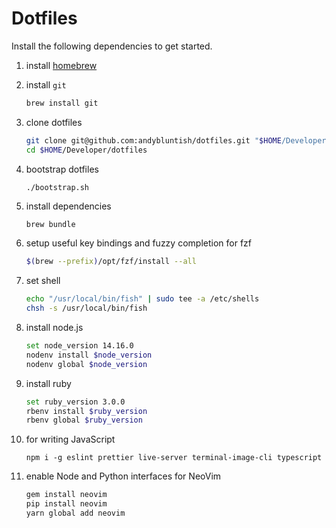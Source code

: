 # Dotfiles

Install the following dependencies to get started.

1. install [homebrew](https://brew.sh)
2. install `git`

   ```sh
   brew install git
   ```

3. clone dotfiles

   ```sh
   git clone git@github.com:andybluntish/dotfiles.git "$HOME/Developer/dotfiles"
   cd $HOME/Developer/dotfiles
   ```

4. bootstrap dotfiles

   ```
   ./bootstrap.sh
   ```

5. install dependencies

   ```sh
   brew bundle
   ```

6. setup useful key bindings and fuzzy completion for fzf

   ```sh
   $(brew --prefix)/opt/fzf/install --all
   ```

7. set shell

   ```sh
   echo "/usr/local/bin/fish" | sudo tee -a /etc/shells
   chsh -s /usr/local/bin/fish
   ```

8. install node.js

   ```sh
   set node_version 14.16.0
   nodenv install $node_version
   nodenv global $node_version
   ```

9. install ruby

   ```sh
   set ruby_version 3.0.0
   rbenv install $ruby_version
   rbenv global $ruby_version
   ```

10. for writing JavaScript

    ```shell
    npm i -g eslint prettier live-server terminal-image-cli typescript
    ```

11. enable Node and Python interfaces for NeoVim

    ```sh
    gem install neovim
    pip install neovim
    yarn global add neovim
    ```
